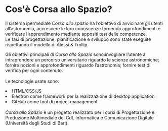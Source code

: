 # Cos'è Corsa allo Spazio?
Il sistema ipermediale <i>Corsa allo spazio</i> ha l’obiettivo di avvicinare gli utenti all’astronomia, 
accrescere le loro conoscenze fornendo approfondimenti e verificare l’apprendimento 
mediante appositi test delle competenze. <br>
Le fasi di progettazione, pianificazione e sviluppo sono state eseguite rispettando il modello di Alessi & Trollip.

Gli obiettivi principali di <i>Corsa allo Spazio</i> sono:invogliare l’utente a intraprendere un percorso universitario riguardo le scienze 
astronomiche; fornire nozioni e approfondimenti riguardo l’astronomia; fornire test di verifica per ogni contenuto.
<br><br>
Le tecnologie usate sono:
<li>HTML/CSS/JS</li>
<li>Electron come framework per la realizzazione di desktop application</li>
<li>GitHub come tool di project management</li>
<br>
<i>Corsa allo Spazio</i> è un progetto realizzato per i corsi di Progettazione e Produzione Multimediale del CdL
Informatica e Comunicazione Digitale (Università degli Studi di Bari).

